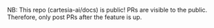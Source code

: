 NB: This repo (cartesia-ai/docs) is public! PRs are visible to the public. Therefore, only post PRs after the feature is up.

